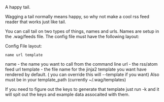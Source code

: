 
A happy tail.

Wagging a tail normally means happy, so why not make a cool rss feed reader that
works just like tail.

You can call tail on two types of things, names and urls. Names are setup in the
.wag/feeds file.  The config file must have the following layout:

Config File layout:

    name url template

name - the name you want to call from the command line
url - the rss/atom feed url
template - the file name for the jinja2 template you want have rendered by default. 
            ( you can override this will --template if you want)
           Also must be in your template_path (currently ~/.wag/templates)

If you need to figure out the keys to generate that template just run -k and
it will spit out the keys and example data assocaited with them.


